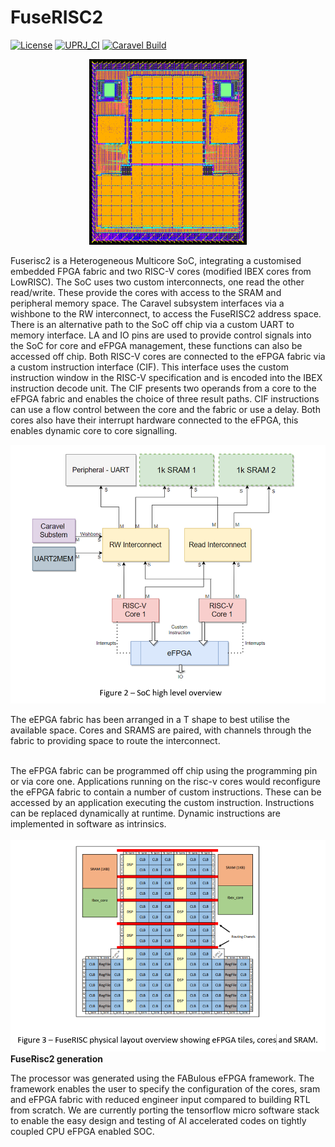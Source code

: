 # FuseRISC2

[![License](https://img.shields.io/badge/License-Apache%202.0-blue.svg)](https://opensource.org/licenses/Apache-2.0) [![UPRJ_CI](https://github.com/efabless/caravel_project_example/actions/workflows/user_project_ci.yml/badge.svg)](https://github.com/efabless/caravel_project_example/actions/workflows/user_project_ci.yml) [![Caravel Build](https://github.com/efabless/caravel_project_example/actions/workflows/caravel_build.yml/badge.svg)](https://github.com/efabless/caravel_project_example/actions/workflows/caravel_build.yml)

   <p align="center">
   <img src="./docs/source/fuserisc_ver2.png" width="50%" height="50%">
   </p>



Fuserisc2 is a Heterogeneous Multicore SoC, integrating a customised embedded FPGA fabric and two RISC-V cores (modified IBEX cores from LowRISC). The SoC uses two custom interconnects, one read the other read/write. These provide the cores with access to the SRAM and peripheral memory space. The Caravel subsystem interfaces via a wishbone to the RW interconnect, to access the FuseRISC2 address space. There is an alternative path to the SoC off chip via a custom UART to memory interface. LA and IO pins are used to provide control signals into the SoC for core and eFPGA management, these functions can also be accessed off chip. Both RISC-V cores are connected to the eFPGA fabric via a custom instruction interface (CIF). This interface uses the custom instruction window in the RISC-V specification and is encoded into the IBEX instruction decode unit. The CIF presents two operands from a core to the eFPGA fabric and enables the choice of three result paths. CIF instructions can use a flow control between the core and the fabric or use a delay. Both cores also have their interrupt hardware connected to the eFPGA, this enables dynamic core to core signalling. 
<br>

<img src=./docs/source/fig2.png>
<br>

The eEPGA fabric has been arranged in a T shape to best utilise the available space. Cores and SRAMS are paired, with channels through the fabric to providing space to route the interconnect. 

<br>
The eFPGA fabric can be programmed off chip using the programming pin or via core one. Applications running on the risc-v cores would reconfigure the eFPGA fabric to contain a number of custom instructions. These can be accessed by an application executing the custom instruction. Instructions can be replaced dynamically at runtime. Dynamic instructions are implemented in software as intrinsics.
<br><br>

<img src=./docs/source/fig3.png>
<br>
<b>FuseRisc2 generation</b>

The processor was generated using the FABulous eFPGA framework. The framework enables the user to specify the configuration of the cores, sram and eFPGA fabric with reduced engineer input compared to building RTL from scratch. We are currently porting the tensorflow micro software stack to enable the easy design and testing of AI accelerated codes on tightly coupled CPU eFPGA enabled SOC.
  



